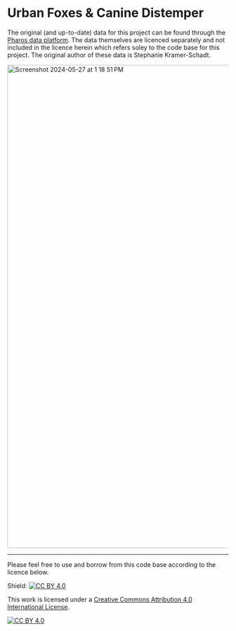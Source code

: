 # Urban Foxes & Canine Distemper

The original (and up-to-date) data for this project can be found through the [Pharos data platform](https://pharos.viralemergence.org/projects/?prj=prjDRDdtkMtWe). The data themselves are licenced separately and not included in the licence herein which refers soley to the code base for this project. The original author of these data is Stephanie Kramer-Schadt. 

<img width="1098" alt="Screenshot 2024-05-27 at 1 18 51 PM" src="https://github.com/colebrookson/urbanfox/assets/43683737/f54f35f5-9576-4199-8ffe-7b148d10f0e5">

------------------

Please feel free to use and borrow from this code base according to the licence below. 

Shield: [![CC BY 4.0][cc-by-shield]][cc-by]

This work is licensed under a
[Creative Commons Attribution 4.0 International License][cc-by].

[![CC BY 4.0][cc-by-image]][cc-by]

[cc-by]: http://creativecommons.org/licenses/by/4.0/
[cc-by-image]: https://i.creativecommons.org/l/by/4.0/88x31.png
[cc-by-shield]: https://img.shields.io/badge/License-CC%20BY%204.0-lightgrey.svg

